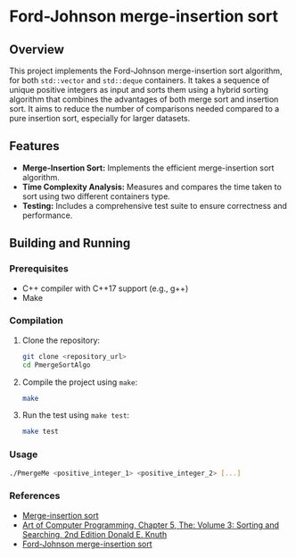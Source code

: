 # Ford-Johnson merge-insertion sort

## Overview

This project implements the Ford-Johnson merge-insertion sort algorithm, for both `std::vector` and `std::deque` containers. It takes a sequence of unique positive integers as input and sorts them using a hybrid sorting algorithm that combines the advantages of both merge sort and insertion sort. It aims to reduce the number of comparisons needed compared to a pure insertion sort, especially for larger datasets.

## Features

*   **Merge-Insertion Sort:** Implements the efficient merge-insertion sort algorithm.
*   **Time Complexity Analysis:** Measures and compares the time taken to sort using two different containers type.
*   **Testing:** Includes a comprehensive test suite to ensure correctness and performance.

## Building and Running

### Prerequisites

*   C++ compiler with C++17 support (e.g., g++)
*   Make

### Compilation

1.  Clone the repository:

    ```bash
    git clone <repository_url>
    cd PmergeSortAlgo
    ```

2.  Compile the project using `make`:

    ```bash
    make
    ```

3. Run the test using `make test`:

    ```bash
    make test
    ```

### Usage

```bash
./PmergeMe <positive_integer_1> <positive_integer_2> [...]
```


### References
- [Merge-insertion sort](https://en.wikipedia.org/wiki/Merge-insertion_sort)
- [Art of Computer Programming, Chapter 5, The: Volume 3: Sorting and Searching, 2nd Edition
Donald E. Knuth](https://learning.oreilly.com/library/view/the-art-of/9780321635792/)
- [Ford-Johnson merge-insertion sort](https://codereview.stackexchange.com/questions/116367/ford-johnson-merge-insertion-sort)
